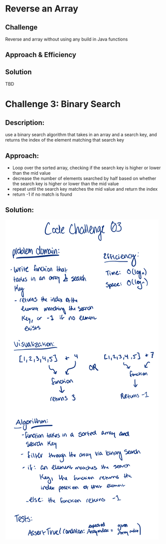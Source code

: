 # Reverse an Array


## Challenge
Reverse and array without using any build in Java functions

## Approach & Efficiency


## Solution
TBD

# Challenge 3: Binary Search

## Description: 

use a binary search algorithm that takes in an array and a search key, and returns the index of the element matching that search key

## Approach: 

- Loop over the sorted array, checking if the search key is higher or lower than the mid value
- decrease the number of elements searched by half based on whether the search key is higher or lower than the mid value
- repeat until the search key matches the mid value and return the index
- return -1 if no match is found

## Solution: 

![whiteboard 3](../challenges/whiteboard3.PNG)


